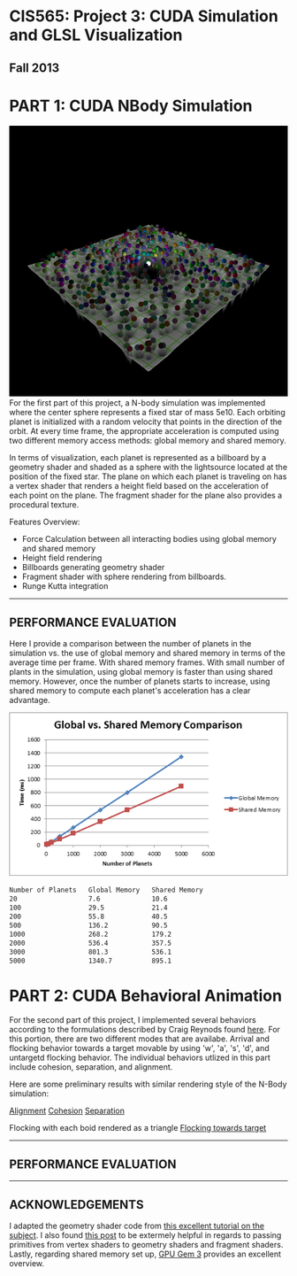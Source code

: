 CIS565: Project 3: CUDA Simulation and GLSL Visualization
===
Fall 2013
---

PART 1: CUDA NBody Simulation
===
![results](Part1/resources/results1.png)
For the first part of this project, a N-body simulation was implemented where the center sphere represents a fixed star of mass 5e10. Each orbiting planet is initialized with 
a random velocity that points in the direction of the orbit. At every time frame, the appropriate acceleration is computed using two different memory access methods: global
memory and shared memory.

In terms of visualization, each planet is represented as a billboard by a geometry shader and shaded as a sphere with the lightsource located at the position of the fixed 
star. The plane on which each planet is traveling on has a vertex shader that renders a height field based on the acceleration of each point on the plane. The fragment shader
for the plane also provides a procedural texture.

Features Overview:
* Force Calculation between all interacting bodies using global memory and shared memory
* Height field rendering
* Billboards generating geometry shader
* Fragment shader with sphere rendering from billboards.
* Runge Kutta integration

---
PERFORMANCE EVALUATION
---

Here I provide a comparison between the number of planets in the simulation vs. the use of global memory and shared memory in terms of the average time per frame. With shared memory
frames. With small number of plants in the simulation, using global memory is faster than using shared memory. However, once the number of planets starts to increase, using shared 
memory to compute each planet's acceleration has a clear advantage.

![chart1](Part1/resources/runtime_compare.png)

	Number of Planets	Global Memory	Shared Memory
	20					7.6				10.6
	100					29.5			21.4
	200					55.8			40.5
	500					136.2			90.5
	1000				268.2			179.2
	2000				536.4			357.5
	3000				801.3			536.1
	5000				1340.7			895.1

PART 2: CUDA Behavioral Animation
===

For the second part of this project, I implemented several behaviors according to the formulations described by Craig Reynods found [here](http://www.red3d.com/cwr/boids/). For this portion,
there are two different modes that are availabe. Arrival and flocking behavior towards a target movable by using 'w', 'a', 's', 'd', and untargetd flocking behavior. The individual behaviors
utlized in this part include cohesion, separation, and alignment.

Here are some preliminary results with similar rendering style of the N-Body simulation:

[Alignment]()
[Cohesion]()
[Separation]()

Flocking with each boid rendered as a triangle
[Flocking towards target]()


---
PERFORMANCE EVALUATION
---


---
ACKNOWLEDGEMENTS
---
I adapted the geometry shader code from [this excellent tutorial on the subject](http://ogldev.atspace.co.uk/www/tutorial27/tutorial27.html).
I also found [this post](http://stackoverflow.com/questions/14909796/simple-pass-through-geometry-shader-with-normal-and-color) to be extermely helpful in 
regards to passing primitives from vertex shaders to geometry shaders and fragment shaders.
Lastly, regarding shared memory set up, [GPU Gem 3](http://http.developer.nvidia.com/GPUGems3/gpugems3_ch31.html) provides an excellent overview.
